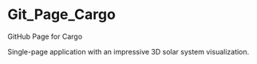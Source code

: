 # Git_Page_Cargo
GitHub Page for Cargo

Single-page application with an impressive 3D solar system visualization.